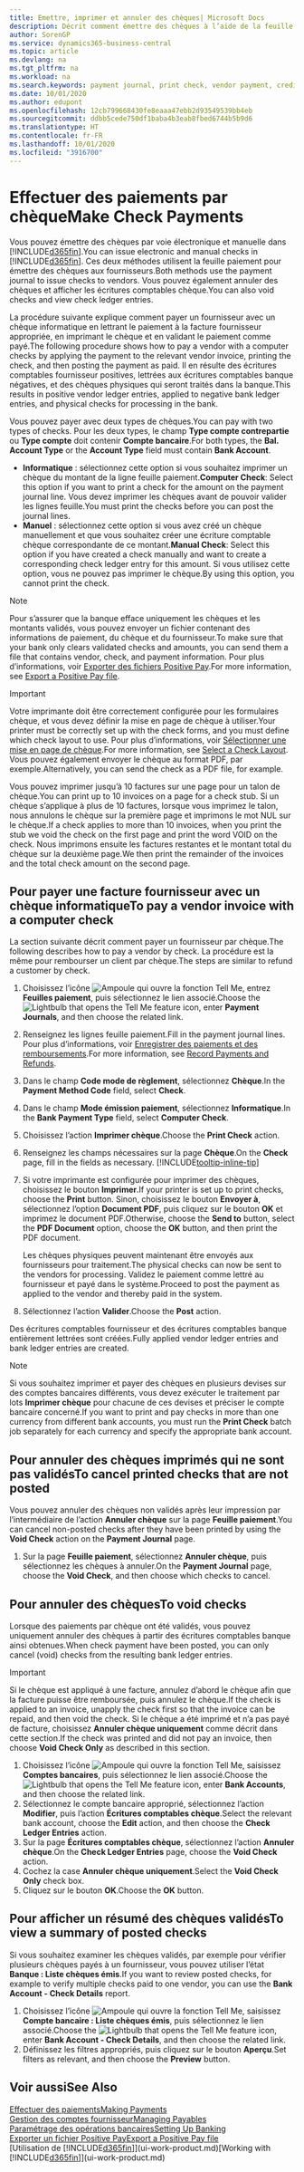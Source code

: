```yaml
---
title: Emettre, imprimer et annuler des chèques| Microsoft Docs
description: Décrit comment émettre des chèques à l’aide de la feuille paiement, imprimer des chèques, et annuler ou afficher les écritures comptables chèque dans Business Central.
author: SorenGP
ms.service: dynamics365-business-central
ms.topic: article
ms.devlang: na
ms.tgt_pltfrm: na
ms.workload: na
ms.search.keywords: payment journal, print check, vendor payment, creditor, debt, balance due, AP
ms.date: 10/01/2020
ms.author: edupont
ms.openlocfilehash: 12cb799668430fe8eaaa47ebb2d93549539bb4eb
ms.sourcegitcommit: ddbb5cede750df1baba4b3eab8fbed6744b5b9d6
ms.translationtype: HT
ms.contentlocale: fr-FR
ms.lasthandoff: 10/01/2020
ms.locfileid: "3916700"
---
```

# <a name="make-check-payments"></a><span data-ttu-id="d75dd-103">Effectuer des paiements par chèque</span><span class="sxs-lookup"><span data-stu-id="d75dd-103">Make Check Payments</span></span>

<span data-ttu-id="d75dd-104">Vous pouvez émettre des chèques par voie électronique et manuelle dans [!INCLUDE[d365fin](includes/d365fin_md.md)].</span><span class="sxs-lookup"><span data-stu-id="d75dd-104">You can issue electronic and manual checks in [!INCLUDE[d365fin](includes/d365fin_md.md)].</span></span> <span data-ttu-id="d75dd-105">Ces deux méthodes utilisent la feuille paiement pour émettre des chèques aux fournisseurs.</span><span class="sxs-lookup"><span data-stu-id="d75dd-105">Both methods use the payment journal to issue checks to vendors.</span></span> <span data-ttu-id="d75dd-106">Vous pouvez également annuler des chèques et afficher les écritures comptables chèque.</span><span class="sxs-lookup"><span data-stu-id="d75dd-106">You can also void checks and view check ledger entries.</span></span>

<span data-ttu-id="d75dd-107">La procédure suivante explique comment payer un fournisseur avec un chèque informatique en lettrant le paiement à la facture fournisseur appropriée, en imprimant le chèque et en validant le paiement comme payé.</span><span class="sxs-lookup"><span data-stu-id="d75dd-107">The following procedure shows how to pay a vendor with a computer checks by applying the payment to the relevant vendor invoice, printing the check, and then posting the payment as paid.</span></span> <span data-ttu-id="d75dd-108">Il en résulte des écritures comptables fournisseur positives, lettrées aux écritures comptables banque négatives, et des chèques physiques qui seront traités dans la banque.</span><span class="sxs-lookup"><span data-stu-id="d75dd-108">This results in positive vendor ledger entries, applied to negative bank ledger entries, and physical checks for processing in the bank.</span></span>

<span data-ttu-id="d75dd-109">Vous pouvez payer avec deux types de chèques.</span><span class="sxs-lookup"><span data-stu-id="d75dd-109">You can pay with two types of checks.</span></span> <span data-ttu-id="d75dd-110">Pour les deux types, le champ **Type compte contrepartie** ou **Type compte** doit contenir **Compte bancaire**.</span><span class="sxs-lookup"><span data-stu-id="d75dd-110">For both types, the **Bal. Account Type** or the **Account Type** field must contain **Bank Account**.</span></span>

- <span data-ttu-id="d75dd-111">**Informatique** : sélectionnez cette option si vous souhaitez imprimer un chèque du montant de la ligne feuille paiement.</span><span class="sxs-lookup"><span data-stu-id="d75dd-111">**Computer Check**: Select this option if you want to print a check for the amount on the payment journal line.</span></span> <span data-ttu-id="d75dd-112">Vous devez imprimer les chèques avant de pouvoir valider les lignes feuille.</span><span class="sxs-lookup"><span data-stu-id="d75dd-112">You must print the checks before you can post the journal lines.</span></span>
- <span data-ttu-id="d75dd-113">**Manuel** : sélectionnez cette option si vous avez créé un chèque manuellement et que vous souhaitez créer une écriture comptable chèque correspondante de ce montant.</span><span class="sxs-lookup"><span data-stu-id="d75dd-113">**Manual Check**: Select this option if you have created a check manually and want to create a corresponding check ledger entry for this amount.</span></span> <span data-ttu-id="d75dd-114">Si vous utilisez cette option, vous ne pouvez pas imprimer le chèque.</span><span class="sxs-lookup"><span data-stu-id="d75dd-114">By using this option, you cannot print the check.</span></span>

> [!NOTE]  
> <span data-ttu-id="d75dd-115">Pour s’assurer que la banque efface uniquement les chèques et les montants validés, vous pouvez envoyer un fichier contenant des informations de paiement, du chèque et du fournisseur.</span><span class="sxs-lookup"><span data-stu-id="d75dd-115">To make sure that your bank only clears validated checks and amounts, you can send them a file that contains vendor, check, and payment information.</span></span> <span data-ttu-id="d75dd-116">Pour plus d’informations, voir [Exporter des fichiers Positive Pay](finance-how-positive-pay.md).</span><span class="sxs-lookup"><span data-stu-id="d75dd-116">For more information, see [Export a Positive Pay file](finance-how-positive-pay.md).</span></span>

> [!IMPORTANT]
> <span data-ttu-id="d75dd-117">Votre imprimante doit être correctement configurée pour les formulaires chèque, et vous devez définir la mise en page de chèque à utiliser.</span><span class="sxs-lookup"><span data-stu-id="d75dd-117">Your printer must be correctly set up with the check forms, and you must define which check layout to use.</span></span> <span data-ttu-id="d75dd-118">Pour plus d’informations, voir [Sélectionner une mise en page de chèque](finance-how-define-check-layouts.md).</span><span class="sxs-lookup"><span data-stu-id="d75dd-118">For more information, see [Select a Check Layout](finance-how-define-check-layouts.md).</span></span> <span data-ttu-id="d75dd-119">Vous pouvez également envoyer le chèque au format PDF, par exemple.</span><span class="sxs-lookup"><span data-stu-id="d75dd-119">Alternatively, you can send the check as a PDF file, for example.</span></span>  

<span data-ttu-id="d75dd-120">Vous pouvez imprimer jusqu’à 10 factures sur une page pour un talon de chèque.</span><span class="sxs-lookup"><span data-stu-id="d75dd-120">You can print up to 10 invoices on a page for a check stub.</span></span> <span data-ttu-id="d75dd-121">Si un chèque s’applique à plus de 10 factures, lorsque vous imprimez le talon, nous annulons le chèque sur la première page et imprimons le mot NUL sur le chèque.</span><span class="sxs-lookup"><span data-stu-id="d75dd-121">If a check applies to more than 10 invoices, when you print the stub we void the check on the first page and print the word VOID on the check.</span></span> <span data-ttu-id="d75dd-122">Nous imprimons ensuite les factures restantes et le montant total du chèque sur la deuxième page.</span><span class="sxs-lookup"><span data-stu-id="d75dd-122">We then print the remainder of the invoices and the total check amount on the second page.</span></span>

## <a name="to-pay-a-vendor-invoice-with-a-computer-check"></a><span data-ttu-id="d75dd-123">Pour payer une facture fournisseur avec un chèque informatique</span><span class="sxs-lookup"><span data-stu-id="d75dd-123">To pay a vendor invoice with a computer check</span></span>
<span data-ttu-id="d75dd-124">La section suivante décrit comment payer un fournisseur par chèque.</span><span class="sxs-lookup"><span data-stu-id="d75dd-124">The following describes how to pay a vendor by check.</span></span> <span data-ttu-id="d75dd-125">La procédure est la même pour rembourser un client par chèque.</span><span class="sxs-lookup"><span data-stu-id="d75dd-125">The steps are similar to refund a customer by check.</span></span>

1. <span data-ttu-id="d75dd-126">Choisissez l’icône ![Ampoule qui ouvre la fonction Tell Me](media/ui-search/search_small.png "Dites-moi ce que vous voulez faire"), entrez **Feuilles paiement**, puis sélectionnez le lien associé.</span><span class="sxs-lookup"><span data-stu-id="d75dd-126">Choose the ![Lightbulb that opens the Tell Me feature](media/ui-search/search_small.png "Tell me what you want to do") icon, enter **Payment Journals**, and then choose the related link.</span></span>
2. <span data-ttu-id="d75dd-127">Renseignez les lignes feuille paiement.</span><span class="sxs-lookup"><span data-stu-id="d75dd-127">Fill in the payment journal lines.</span></span> <span data-ttu-id="d75dd-128">Pour plus d’informations, voir [Enregistrer des paiements et des remboursements](payables-how-post-payments-refunds.md).</span><span class="sxs-lookup"><span data-stu-id="d75dd-128">For more information, see [Record Payments and Refunds](payables-how-post-payments-refunds.md).</span></span>
3. <span data-ttu-id="d75dd-129">Dans le champ **Code mode de règlement**, sélectionnez **Chèque**.</span><span class="sxs-lookup"><span data-stu-id="d75dd-129">In the **Payment Method Code** field, select **Check**.</span></span>
4. <span data-ttu-id="d75dd-130">Dans le champ **Mode émission paiement**, sélectionnez **Informatique**.</span><span class="sxs-lookup"><span data-stu-id="d75dd-130">In the **Bank Payment Type** field, select **Computer Check**.</span></span>
5. <span data-ttu-id="d75dd-131">Choisissez l’action **Imprimer chèque**.</span><span class="sxs-lookup"><span data-stu-id="d75dd-131">Choose the **Print Check** action.</span></span>
6. <span data-ttu-id="d75dd-132">Renseignez les champs nécessaires sur la page **Chèque**.</span><span class="sxs-lookup"><span data-stu-id="d75dd-132">On the **Check** page, fill in the fields as necessary.</span></span> [!INCLUDE[tooltip-inline-tip](includes/tooltip-inline-tip_md.md)]
7. <span data-ttu-id="d75dd-133">Si votre imprimante est configurée pour imprimer des chèques, choisissez le bouton **Imprimer**.</span><span class="sxs-lookup"><span data-stu-id="d75dd-133">If your printer is set up to print checks, choose the **Print** button.</span></span> <span data-ttu-id="d75dd-134">Sinon, choisissez le bouton **Envoyer à**, sélectionnez l’option **Document PDF**, puis cliquez sur le bouton **OK** et imprimez le document PDF.</span><span class="sxs-lookup"><span data-stu-id="d75dd-134">Otherwise, choose the **Send to** button, select the **PDF Document** option, choose the **OK** button, and then print the PDF document.</span></span>

    <span data-ttu-id="d75dd-135">Les chèques physiques peuvent maintenant être envoyés aux fournisseurs pour traitement.</span><span class="sxs-lookup"><span data-stu-id="d75dd-135">The physical checks can now be sent to the vendors for processing.</span></span> <span data-ttu-id="d75dd-136">Validez le paiement comme lettré au fournisseur et payé dans le système.</span><span class="sxs-lookup"><span data-stu-id="d75dd-136">Proceed to post the payment as applied to the vendor and thereby paid in the system.</span></span>
8. <span data-ttu-id="d75dd-137">Sélectionnez l’action **Valider**.</span><span class="sxs-lookup"><span data-stu-id="d75dd-137">Choose the **Post** action.</span></span>

<span data-ttu-id="d75dd-138">Des écritures comptables fournisseur et des écritures comptables banque entièrement lettrées sont créées.</span><span class="sxs-lookup"><span data-stu-id="d75dd-138">Fully applied vendor ledger entries and bank ledger entries are created.</span></span>

> [!NOTE]  
> <span data-ttu-id="d75dd-139">Si vous souhaitez imprimer et payer des chèques en plusieurs devises sur des comptes bancaires différents, vous devez exécuter le traitement par lots **Imprimer chèque** pour chacune de ces devises et préciser le compte bancaire concerné.</span><span class="sxs-lookup"><span data-stu-id="d75dd-139">If you want to print and pay checks in more than one currency from different bank accounts, you must run the **Print Check** batch job separately for each currency and specify the appropriate bank account.</span></span>

## <a name="to-cancel-printed-checks-that-are-not-posted"></a><span data-ttu-id="d75dd-140">Pour annuler des chèques imprimés qui ne sont pas validés</span><span class="sxs-lookup"><span data-stu-id="d75dd-140">To cancel printed checks that are not posted</span></span>
<span data-ttu-id="d75dd-141">Vous pouvez annuler des chèques non validés après leur impression par l’intermédiaire de l’action **Annuler chèque** sur la page **Feuille paiement**.</span><span class="sxs-lookup"><span data-stu-id="d75dd-141">You can cancel non-posted checks after they have been printed by using the **Void Check** action on the **Payment Journal** page.</span></span>

1. <span data-ttu-id="d75dd-142">Sur la page **Feuille paiement**, sélectionnez **Annuler chèque**, puis sélectionnez les chèques à annuler.</span><span class="sxs-lookup"><span data-stu-id="d75dd-142">On the **Payment Journal** page, choose the **Void Check**, and then choose which checks to cancel.</span></span>

## <a name="to-void-checks"></a><span data-ttu-id="d75dd-143">Pour annuler des chèques</span><span class="sxs-lookup"><span data-stu-id="d75dd-143">To void checks</span></span>

<span data-ttu-id="d75dd-144">Lorsque des paiements par chèque ont été validés, vous pouvez uniquement annuler des chèques à partir des écritures comptables banque ainsi obtenues.</span><span class="sxs-lookup"><span data-stu-id="d75dd-144">When check payment have been posted, you can only cancel (void) checks from the resulting bank ledger entries.</span></span>

> [!IMPORTANT]
> <span data-ttu-id="d75dd-145">Si le chèque est appliqué à une facture, annulez d’abord le chèque afin que la facture puisse être remboursée, puis annulez le chèque.</span><span class="sxs-lookup"><span data-stu-id="d75dd-145">If the check is applied to an invoice, unapply the check first so that the invoice can be repaid, and then void the check.</span></span> <span data-ttu-id="d75dd-146">Si le chèque a été imprimé et n’a pas payé de facture, choisissez **Annuler chèque uniquement** comme décrit dans cette section.</span><span class="sxs-lookup"><span data-stu-id="d75dd-146">If the check was printed and did not pay an invoice, then choose **Void Check Only** as described in this section.</span></span>

1. <span data-ttu-id="d75dd-147">Choisissez l’icône ![Ampoule qui ouvre la fonction Tell Me](media/ui-search/search_small.png "Dites-moi ce que vous voulez faire"), saisissez **Comptes bancaires**, puis sélectionnez le lien associé.</span><span class="sxs-lookup"><span data-stu-id="d75dd-147">Choose the ![Lightbulb that opens the Tell Me feature](media/ui-search/search_small.png "Tell me what you want to do") icon, enter **Bank Accounts**, and then choose the related link.</span></span>
2. <span data-ttu-id="d75dd-148">Sélectionnez le compte bancaire approprié, sélectionnez l’action **Modifier**, puis l’action **Écritures comptables chèque**.</span><span class="sxs-lookup"><span data-stu-id="d75dd-148">Select the relevant bank account, choose the **Edit** action, and then choose the **Check Ledger Entries** action.</span></span>
3. <span data-ttu-id="d75dd-149">Sur la page **Écritures comptables chèque**, sélectionnez l’action **Annuler chèque**.</span><span class="sxs-lookup"><span data-stu-id="d75dd-149">On the **Check Ledger Entries** page, choose the **Void Check** action.</span></span>
4. <span data-ttu-id="d75dd-150">Cochez la case **Annuler chèque uniquement**.</span><span class="sxs-lookup"><span data-stu-id="d75dd-150">Select the **Void Check Only** check box.</span></span>
5. <span data-ttu-id="d75dd-151">Cliquez sur le bouton **OK**.</span><span class="sxs-lookup"><span data-stu-id="d75dd-151">Choose the **OK** button.</span></span>

## <a name="to-view-a-summary-of-posted-checks"></a><span data-ttu-id="d75dd-152">Pour afficher un résumé des chèques validés</span><span class="sxs-lookup"><span data-stu-id="d75dd-152">To view a summary of posted checks</span></span>
<span data-ttu-id="d75dd-153">Si vous souhaitez examiner les chèques validés, par exemple pour vérifier plusieurs chèques payés à un fournisseur, vous pouvez utiliser l’état **Banque : Liste chèques émis**.</span><span class="sxs-lookup"><span data-stu-id="d75dd-153">If you want to review posted checks, for example to verify multiple checks paid to one vendor, you can use the **Bank Account - Check Details** report.</span></span>
1. <span data-ttu-id="d75dd-154">Choisissez l’icône ![Ampoule qui ouvre la fonction Tell Me](media/ui-search/search_small.png "Dites-moi ce que vous voulez faire"), saisissez **Compte bancaire : Liste chèques émis**, puis sélectionnez le lien associé.</span><span class="sxs-lookup"><span data-stu-id="d75dd-154">Choose the ![Lightbulb that opens the Tell Me feature](media/ui-search/search_small.png "Tell me what you want to do") icon, enter **Bank Account - Check Details**, and then choose the related link.</span></span>
2. <span data-ttu-id="d75dd-155">Définissez les filtres appropriés, puis cliquez sur le bouton **Aperçu**.</span><span class="sxs-lookup"><span data-stu-id="d75dd-155">Set filters as relevant, and then choose the **Preview** button.</span></span>

## <a name="see-also"></a><span data-ttu-id="d75dd-156">Voir aussi</span><span class="sxs-lookup"><span data-stu-id="d75dd-156">See Also</span></span>
[<span data-ttu-id="d75dd-157">Effectuer des paiements</span><span class="sxs-lookup"><span data-stu-id="d75dd-157">Making Payments</span></span>](payables-make-payments.md)  
[<span data-ttu-id="d75dd-158">Gestion des comptes fournisseur</span><span class="sxs-lookup"><span data-stu-id="d75dd-158">Managing Payables</span></span>](payables-manage-payables.md)  
[<span data-ttu-id="d75dd-159">Paramétrage des opérations bancaires</span><span class="sxs-lookup"><span data-stu-id="d75dd-159">Setting Up Banking</span></span>](bank-setup-banking.md)  
[<span data-ttu-id="d75dd-160">Exporter un fichier Positive Pay</span><span class="sxs-lookup"><span data-stu-id="d75dd-160">Export a Positive Pay file</span></span>](finance-how-positive-pay.md)  
<span data-ttu-id="d75dd-161">[Utilisation de [!INCLUDE[d365fin](includes/d365fin_md.md)]](ui-work-product.md)</span><span class="sxs-lookup"><span data-stu-id="d75dd-161">[Working with [!INCLUDE[d365fin](includes/d365fin_md.md)]](ui-work-product.md)</span></span>  
